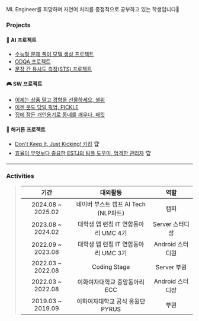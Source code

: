 
ML Engineer를 희망하며 자연어 처리를 중점적으로 공부하고 있는 학생입니다🌟
     
### Projects
#### 🤖 AI 프로젝트
- [수능형 문제 풀이 모델 생성 프로젝트](https://github.com/boostcampaitech7/level2-nlp-generationfornlp-nlp-02-lv3)  
- [ODQA 프로젝트](https://github.com/boostcampaitech7/level2-mrc-nlp-04)  
- [문장 간 유사도 측정(STS) 프로젝트](https://github.com/boostcampaitech7/level1-semantictextsimilarity-nlp-04)  

#### 🎮 SW 프로젝트
- [이제는 상품 말고 경험을 선물하세요, 셸위](https://github.com/ShallWeProject)  
- [이젠 옷도 당일 픽업, PICKLE](https://github.com/pick-PICKLE)  
- [집에 잠든 개인용기로 동네를 깨우다, 패킷](https://github.com/PackItProject/PACK_IT_Server)  


#### 🏃 해커톤 프로젝트
- [Don't Keep It, Just Kicking! 키킹](https://github.com/UMC-4th-Hackerthon-U) 🏆  
- [효율이 무엇보다 중요한 ESTJ의 팀플 도우미, 엄격한 관리자](https://github.com/umc-hackathon-Y/Y-android) 🏆  
---

### Activities
> | 기간               | 대외활동                                   | 역할               |
> |:-------------------:|:------------------------------------------:|:-------------------:|
> | 2024.08 ~ 2025.02   | 네이버 부스트 캠프 AI Tech (NLP파트)        | 캠퍼               |
> | 2023.08 ~ 2024.02   | 대학생 앱 런칭 IT 연합동아리 UMC 4기         | Server 스터디장    |
> | 2022.09 ~ 2023.08   | 대학생 앱 런칭 IT 연합동아리 UMC 3기         | Android 스터디원   |
> | 2022.03 ~ 2022.08   | Coding Stage                              | Server 부원        |
> | 2022.03 ~ 2022.08   | 이화여자대학교 중앙동아리 ECC              | Android 스터디장   |
> | 2019.03 ~ 2019.09   | 이화여자대학교 공식 응원단 PYRUS            | 부원               |

<!--
![effy's GitHub stats](https://github-readme-stats.vercel.app/api?username=gayeon7877&show_icons=true&theme=aura_dark)
-->
